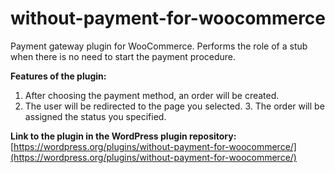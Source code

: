# without-payment-for-woocommerce

Payment gateway plugin for WooCommerce. Performs the role of a stub when there is no need to start the payment procedure.

**Features of the plugin:** 
1. After choosing the payment method, an order will be created. 
2. The user will be redirected to the page you selected. 3. The order will be assigned the status you specified.

**Link to the plugin in the WordPress plugin repository:** [https://wordpress.org/plugins/without-payment-for-woocommerce/](https://wordpress.org/plugins/without-payment-for-woocommerce/)
